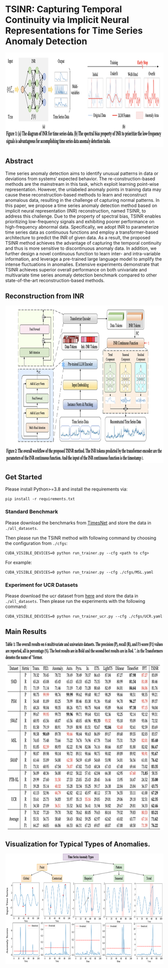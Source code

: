 # TSINR: Capturing Temporal Continuity via Implicit Neural Representations for Time Series Anomaly Detection

<p align="center">
<img src=plot/motivation.png width="1100" height="300"/>
</p>

## Abstract
Time series anomaly detection aims to identify unusual patterns in data or deviations from systems’ expected behavior. The re-construction-based methods are the mainstream in this task, which exploit learning point-wise representation. However, the unlabeled anomaly points in training data may cause these reconstruction-based methods to learn and reconstruct anomalous data, resulting in the challenge of capturing normal patterns. In this paper, we propose a time series anomaly detection method based on implicit neural representation (INR) reconstruction, named TSINR, to address this challenge. Due to the property of spectral bias, TSINR enables prioritizing low-frequency signals and exhibiting poorer performance on high-frequency abnormal data. Specifically, we adopt INR to parameterize time series data as continuous functions and employ a transformer-based architecture to predict the INR of given data. As a result, the proposed TSINR method achieves the advantage of capturing the temporal continuity and thus is more sensitive to discontinuous anomaly data. In addition, we further design a novel continuous function to learn inter- and intra-variable information, and leverage a pre-trained large language model to amplify the intense fluctuations in anomalies. Extensive experiments demonstrate that TSINR achieves superior overall performance on both univariate and multivariate time series anomaly detection benchmark compared to other state-of-the-art reconstruction-based methods.


## Reconstruction from INR
<p align="center">
<img src=plot/architecture.png width="1100" height="500"/>
</p>


## Get Started
Please install Python>=3.8 and install the requirements via:
```
pip install -r requirements.txt
```

### Standard Benchmark
Please download the benchmarks from [TimesNet](https://github.com/thuml/Time-Series-Library) and store the data in `./all_datasets`.


Then please run the TSINR method with following command by choosing the configuration from `./cfgs`:
```
CUDA_VISIBLE_DEVICES=0 python run_trainer.py --cfg <path to cfg>
```

For example:
```
CUDA_VISIBLE_DEVICES=0 python run_trainer.py --cfg ./cfgs/MSL.yaml
```

### Experiment for UCR Datasets
Please download the ucr dataset from [here](https://www.cs.ucr.edu/~eamonn/time_series_data_2018/UCR_TimeSeriesAnomalyDatasets2021.zip) and store the data in `./all_datasets`.
Then please run the experiments with the following command:

```
CUDA_VISIBLE_DEVICES=0 python run_trainer_ucr.py --cfg ./cfgs/UCR.yaml
```


## Main Results
<p align="center">
<img src=plot/main_results.png width="1100" height="600"/>
</p>

## Visualization for Typical Types of Anomalies.
<p align="center">
<img src=plot/anomalies_plot.png width="1000" height="350"/>
</p>


